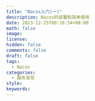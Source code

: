 ```yaml
---
title: "Nacos入门(一)"
description: Nacos的部署和简单使用
date: 2023-12-25T00:16:54+08:00
math: false
image: 
license: 
hidden: false
comments: false
draft: false
tags:
  - Nacos
categories:
  - 服务发现
style:
keywords:
---
```

